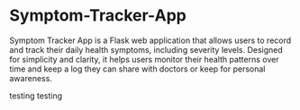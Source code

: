 # Symptom-Tracker-App
Symptom Tracker App is a Flask web application that allows users to record and track their daily health symptoms, including severity levels. Designed for simplicity and clarity, it helps users monitor their health patterns over time and keep a log they can share with doctors or keep for personal awareness.

testing testing
